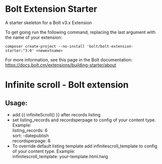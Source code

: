 Bolt Extension Starter
======================

A starter skeleton for a Bolt v3.x Extension

To get going run the following command, replacing the last argument with the name of your extension:

`composer create-project --no-install 'bolt/bolt-extension-starter:^3.0' <newextname>`  

For more information, see this page in the Bolt documentation: https://docs.bolt.cm/extensions/building-starter/about

<h1>Infinite scroll - Bolt extension</h1>

<h2>Usage:</h2>
<ul>
<li>add {{ infiniteScroll() }} after records listing</li>
<li>set listing_records and recordsperpage to config of your content type. Example:<br>
    listing_records: 6<br>
    sort: -datepublish<br>
    recordsperpage: 6<br>
</li>
<li>To override default listing template add infinitescroll_template to config of your content type. Example:<br>
    infinitescroll_template: your-template.html.twig<br>
</li>
</ul>
